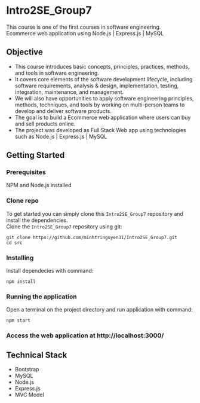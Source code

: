 # Intro2SE_Group7
This course is one of the first courses in software engineering.  
Ecommerce web application using Node.js | Express.js | MySQL

## Objective
* This course introduces basic concepts, principles, practices, methods, and tools in software engineering.
* It covers core elements of the software development lifecycle, including software requirements, analysis & design, implementation, testing, integration, maintenance, and management. 
* We will also have opportunities to apply software engineering principles, methods, techniques, and tools by working on multi-person teams to develop and deliver software products.
* The goal is to build a Ecommerce web application where users can buy and sell products online.
* The project was developed as Full Stack Web app using technologies such as Node.js | Express.js | MySQL

## Getting Started
### Prerequisites
NPM and Node.js installed
### Clone repo
To get started  you can simply clone this `Intro2SE_Group7` repository and install the dependencies.  
Clone the `Intro2SE_Group7` repository using git:
```
git clone https://github.com/minhtringuyen31/Intro2SE_Group7.git
cd src
```

### Installing
Install dependecies with command:
```
npm install
```

### Running the application
Open a terminal on the project directory and run application with command:
```
npm start
```
### Access the web application at http://localhost:3000/

## Technical Stack
* Bootstrap
* MySQL
* Node.js
* Express.js
* MVC Model
